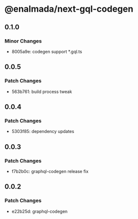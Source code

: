 # @enalmada/next-gql-codegen

## 0.1.0

### Minor Changes

- 8005a9e: codegen support \*.gql.ts

## 0.0.5

### Patch Changes

- 563b761: build process tweak

## 0.0.4

### Patch Changes

- 5303f85: dependency updates

## 0.0.3

### Patch Changes

- f7b2b0c: graphql-codegen release fix

## 0.0.2

### Patch Changes

- e22b25d: graphql-codegen
